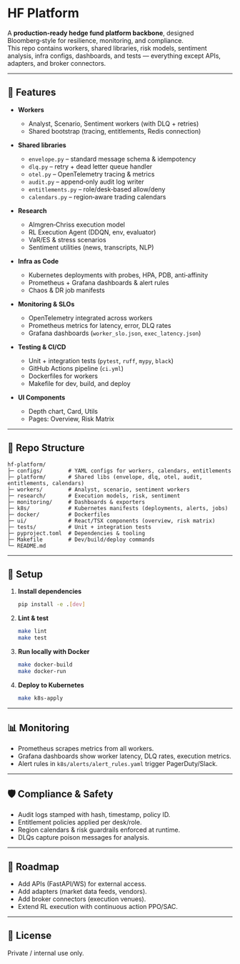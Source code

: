 
# HF Platform

A **production-ready hedge fund platform backbone**, designed Bloomberg‑style for resilience, monitoring, and compliance.  
This repo contains workers, shared libraries, risk models, sentiment analysis, infra configs, dashboards, and tests — everything except APIs, adapters, and broker connectors.

---

## 🚀 Features

- **Workers**
  - Analyst, Scenario, Sentiment workers (with DLQ + retries)
  - Shared bootstrap (tracing, entitlements, Redis connection)

- **Shared libraries**
  - `envelope.py` – standard message schema & idempotency
  - `dlq.py` – retry + dead letter queue handler
  - `otel.py` – OpenTelemetry tracing & metrics
  - `audit.py` – append‑only audit log writer
  - `entitlements.py` – role/desk‑based allow/deny
  - `calendars.py` – region‑aware trading calendars

- **Research**
  - Almgren‑Chriss execution model
  - RL Execution Agent (DDQN, env, evaluator)
  - VaR/ES & stress scenarios
  - Sentiment utilities (news, transcripts, NLP)

- **Infra as Code**
  - Kubernetes deployments with probes, HPA, PDB, anti‑affinity
  - Prometheus + Grafana dashboards & alert rules
  - Chaos & DR job manifests

- **Monitoring & SLOs**
  - OpenTelemetry integrated across workers
  - Prometheus metrics for latency, error, DLQ rates
  - Grafana dashboards (`worker_slo.json`, `exec_latency.json`)

- **Testing & CI/CD**
  - Unit + integration tests (`pytest`, `ruff`, `mypy`, `black`)
  - GitHub Actions pipeline (`ci.yml`)
  - Dockerfiles for workers
  - Makefile for dev, build, and deploy

- **UI Components**
  - Depth chart, Card, Utils
  - Pages: Overview, Risk Matrix

---

## 📂 Repo Structure

```
hf-platform/
├─ configs/        # YAML configs for workers, calendars, entitlements
├─ platform/       # Shared libs (envelope, dlq, otel, audit, entitlements, calendars)
├─ workers/        # Analyst, scenario, sentiment workers
├─ research/       # Execution models, risk, sentiment
├─ monitoring/     # Dashboards & exporters
├─ k8s/            # Kubernetes manifests (deployments, alerts, jobs)
├─ docker/         # Dockerfiles
├─ ui/             # React/TSX components (overview, risk matrix)
├─ tests/          # Unit + integration tests
├─ pyproject.toml  # Dependencies & tooling
├─ Makefile        # Dev/build/deploy commands
└─ README.md
```

---

## 🔧 Setup

1. **Install dependencies**
   ```bash
   pip install -e .[dev]
   ```

2. **Lint & test**
   ```bash
   make lint
   make test
   ```

3. **Run locally with Docker**
   ```bash
   make docker-build
   make docker-run
   ```

4. **Deploy to Kubernetes**
   ```bash
   make k8s-apply
   ```

---

## 📊 Monitoring

- Prometheus scrapes metrics from all workers.  
- Grafana dashboards show worker latency, DLQ rates, execution metrics.  
- Alert rules in `k8s/alerts/alert_rules.yaml` trigger PagerDuty/Slack.  

---

## 🛡️ Compliance & Safety

- Audit logs stamped with hash, timestamp, policy ID.  
- Entitlement policies applied per desk/role.  
- Region calendars & risk guardrails enforced at runtime.  
- DLQs capture poison messages for analysis.  

---

## 📌 Roadmap

- Add APIs (FastAPI/WS) for external access.  
- Add adapters (market data feeds, vendors).  
- Add broker connectors (execution venues).  
- Extend RL execution with continuous action PPO/SAC.  

---

## 📜 License

Private / internal use only.
